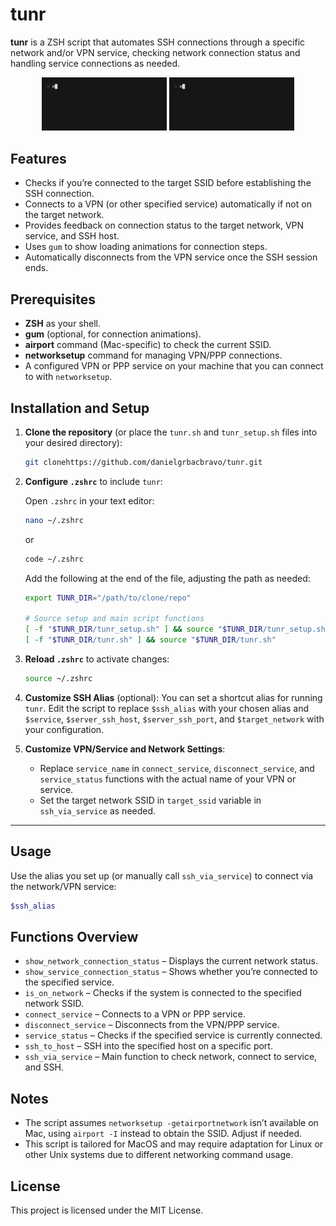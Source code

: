 # tunr

**tunr** is a ZSH script that automates SSH connections through a specific network and/or VPN service, checking network connection status and handling service connections as needed.

<p align="center">
  <img src="assets/local.gif" alt="Local" width="200"/>
  <img src="assets/vpn.gif" alt="VPN" width="200"/>
</p>

## Features

- Checks if you’re connected to the target SSID before establishing the SSH connection.
- Connects to a VPN (or other specified service) automatically if not on the target network.
- Provides feedback on connection status to the target network, VPN service, and SSH host.
- Uses `gum` to show loading animations for connection steps.
- Automatically disconnects from the VPN service once the SSH session ends.

## Prerequisites

- **ZSH** as your shell.
- **gum** (optional, for connection animations).
- **airport** command (Mac-specific) to check the current SSID.
- **networksetup** command for managing VPN/PPP connections.
- A configured VPN or PPP service on your machine that you can connect to with `networksetup`.

## Installation and Setup

1. **Clone the repository** (or place the `tunr.sh` and `tunr_setup.sh` files into your desired directory):
   ```sh
   git clonehttps://github.com/danielgrbacbravo/tunr.git
   ```

2. **Configure `.zshrc`** to include `tunr`:

   Open `.zshrc` in your text editor:
   ```sh
   nano ~/.zshrc
   ```
   or
   ```sh
   code ~/.zshrc
   ```

   Add the following at the end of the file, adjusting the path as needed:
   ```sh
   export TUNR_DIR="/path/to/clone/repo"

   # Source setup and main script functions
   [ -f "$TUNR_DIR/tunr_setup.sh" ] && source "$TUNR_DIR/tunr_setup.sh" &&\
   [ -f "$TUNR_DIR/tunr.sh" ] && source "$TUNR_DIR/tunr.sh"
   ```

3. **Reload `.zshrc`** to activate changes:
   ```sh
   source ~/.zshrc
   ```

4. **Customize SSH Alias** (optional):
   You can set a shortcut alias for running `tunr`. Edit the script to replace `$ssh_alias` with your chosen alias and `$service`, `$server_ssh_host`, `$server_ssh_port`, and `$target_network` with your configuration.

5. **Customize VPN/Service and Network Settings**:
   - Replace `service_name` in `connect_service`, `disconnect_service`, and `service_status` functions with the actual name of your VPN or service.
   - Set the target network SSID in `target_ssid` variable in `ssh_via_service` as needed.

---

## Usage

Use the alias you set up (or manually call `ssh_via_service`) to connect via the network/VPN service:

```sh
$ssh_alias
```

## Functions Overview

- `show_network_connection_status` – Displays the current network status.
- `show_service_connection_status` – Shows whether you’re connected to the specified service.
- `is_on_network` – Checks if the system is connected to the specified network SSID.
- `connect_service` – Connects to a VPN or PPP service.
- `disconnect_service` – Disconnects from the VPN/PPP service.
- `service_status` – Checks if the specified service is currently connected.
- `ssh_to_host` – SSH into the specified host on a specific port.
- `ssh_via_service` – Main function to check network, connect to service, and SSH.

## Notes

- The script assumes `networksetup -getairportnetwork` isn’t available on Mac, using `airport -I` instead to obtain the SSID. Adjust if needed.
- This script is tailored for MacOS and may require adaptation for Linux or other Unix systems due to different networking command usage.

## License

This project is licensed under the MIT License.
